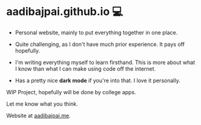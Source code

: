 # aadibajpai.github.io :computer:
- Personal website, mainly to put everything together in one place.

- Quite challenging, as I don't have much prior experience.
It pays off hopefully.
- I'm writing everything myself to learn firsthand. This is more about what I know than what I can make using code off the internet.

- Has a pretty nice **dark mode** if you're into that. I love it personally.

WIP Project, hopefully will be done by college apps.

Let me know what you think.

Website at [aadibajpai.me](https://aadibajpai.me).
